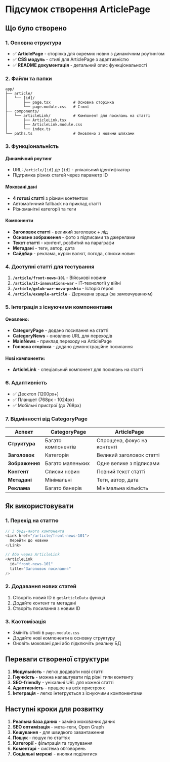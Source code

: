 # Підсумок створення ArticlePage

## Що було створено

### 1. Основна структура
- ✅ **ArticlePage** - сторінка для окремих новин з динамічним роутингом
- ✅ **CSS модуль** - стилі для ArticlePage з адаптивністю
- ✅ **README документація** - детальний опис функціональності

### 2. Файли та папки
```
app/
├── article/
│   └── [id]/
│       ├── page.tsx          # Основна сторінка
│       └── page.module.css   # Стилі
├── components/
│   └── articleLink/          # Компонент для посилань на статті
│       ├── ArticleLink.tsx
│       ├── ArticleLink.module.css
│       └── index.ts
└── paths.ts                  # Оновлено з новими шляхами
```

### 3. Функціональність

#### Динамічний роутинг
- URL: `/article/[id]` де `[id]` - унікальний ідентифікатор
- Підтримка різних статей через параметр ID

#### Моковані дані
- **4 готові статті** з різним контентом
- Автоматичний fallback на приклад статті
- Різноманітні категорії та теги

#### Компоненти
- **Заголовок статті** - великий заголовок + лід
- **Основне зображення** - фото з підписами та джерелами
- **Текст статті** - контент, розбитий на параграфи
- **Метадані** - теги, автор, дата
- **Сайдбар** - реклама, курси валют, погода, списки новин

### 4. Доступні статті для тестування

1. **`/article/front-news-101`** - Військові новини
2. **`/article/it-innovations-war`** - ІТ-технології у війні
3. **`/article/golub-war-nova-poshta`** - Історія героя
4. **`/article/example-article`** - Державна зрада (за замовчуванням)

### 5. Інтеграція з існуючими компонентами

#### Оновлено:
- **CategoryPage** - додано посилання на статті
- **CategoryNews** - оновлено URL для переходів
- **MainNews** - приклад переходу на ArticlePage
- **Головна сторінка** - додано демонстраційне посилання

#### Нові компоненти:
- **ArticleLink** - спеціальний компонент для посилань на статті

### 6. Адаптивність
- ✅ Десктоп (1200px+)
- ✅ Планшет (768px - 1024px)
- ✅ Мобільні пристрої (до 768px)

### 7. Відмінності від CategoryPage

| Аспект | CategoryPage | ArticlePage |
|--------|--------------|-------------|
| **Структура** | Багато компонентів | Спрощена, фокус на контенті |
| **Заголовок** | Категорія | Великий заголовок статті |
| **Зображення** | Багато маленьких | Одне велике з підписами |
| **Контент** | Списки новин | Повний текст статті |
| **Метадані** | Мінімальні | Теги, автор, дата |
| **Реклама** | Багато банерів | Мінімальна кількість |

## Як використовувати

### 1. Перехід на статтю
```typescript
// З будь-якого компонента
<Link href="/article/front-news-101">
  Перейти до новини
</Link>

// Або через ArticleLink
<ArticleLink 
  id="front-news-101"
  title="Заголовок посилання"
/>
```

### 2. Додавання нових статей
1. Створіть новий ID в `getArticleData` функції
2. Додайте контент та метадані
3. Створіть посилання з новим ID

### 3. Кастомізація
- Змініть стилі в `page.module.css`
- Додайте нові компоненти в основну структуру
- Оновіть моковані дані або підключіть реальну БД

## Переваги створеної структури

1. **Модульність** - легко додавати нові статті
2. **Гнучкість** - можна налаштувати під різні типи контенту
3. **SEO-friendly** - унікальні URL для кожної статті
4. **Адаптивність** - працює на всіх пристроях
5. **Інтеграція** - легко інтегрується з існуючими компонентами

## Наступні кроки для розвитку

1. **Реальна база даних** - заміна мокованих даних
2. **SEO оптимізація** - мета-теги, Open Graph
3. **Кешування** - для швидкого завантаження
4. **Пошук** - пошук по статтях
5. **Категорії** - фільтрація та групування
6. **Коментарі** - система обговорень
7. **Соціальні мережі** - кнопки поділитися
